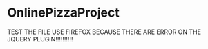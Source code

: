 # OnlinePizzaProject

TEST THE FILE USE FIREFOX BECAUSE THERE ARE ERROR ON THE JQUERY PLUGIN!!!!!!!!!!
